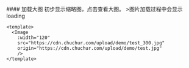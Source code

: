 
<cn>
#### 加载大图
初步显示缩略图，点击查看大图。
>图片加载过程中会显示loading
</cn>

```vue
<template>
  <Image 
    :width="120" 
    src="https://cdn.chuchur.com/upload/demo/test_300.jpg"
    origin="https://cdn.chuchur.com/upload/demo/test.jpg"
    />
</template>
```